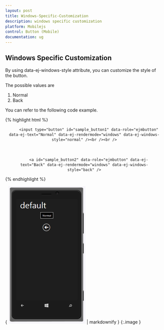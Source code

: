 ```yaml
---
layout: post
title: Windows-Specific-Customization
description: windows specific customization
platform: Mobilejs
control: Button (Mobile)
documentation: ug
---
```


## Windows Specific Customization

By using data-ej-windows-style attribute, you can customize the style of the button. 

The possible values are

1. Normal
2. Back

You can refer to the following code example.

{% highlight html %}

<div align="center" style="margin:10px">

        <input type="button" id="sample_button1" data-role="ejmbutton" data-ej-text="Normal" data-ej-rendermode="windows" data-ej-windows-style="normal" /><br /><br />



        <a id="sample_button2" data-role="ejmbutton" data-ej-text="Back" data-ej-rendermode="windows" data-ej-windows-style="back" />

</div>



{% endhighlight %}



{ ![F:/Work/Testing/release_testing/13.2/Phase-3/btn.PNG](Windows-Specific-Customization_images/Windows-Specific-Customization_img1.png) | markdownify }
{:.image }


